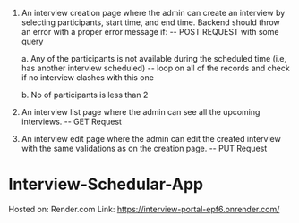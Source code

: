 
1. An interview creation page where the admin can create an interview by selecting participants, start time, and end time. Backend should throw an error with a proper error message if:                -- POST REQUEST  with some query

    a. Any of the participants is not available during the scheduled time (i.e, has another interview scheduled) -- loop on all of the records and check if no 
                                                                                                                    interview clashes with this one

    b. No of participants is less than 2 


2. An interview list page where the admin can see all the upcoming interviews.  -- GET Request

3. An interview edit page where the admin can edit the created interview with the same validations as on the creation page. -- PUT Request
# Interview-Schedular-App

Hosted on: Render.com
Link: https://interview-portal-epf6.onrender.com/
